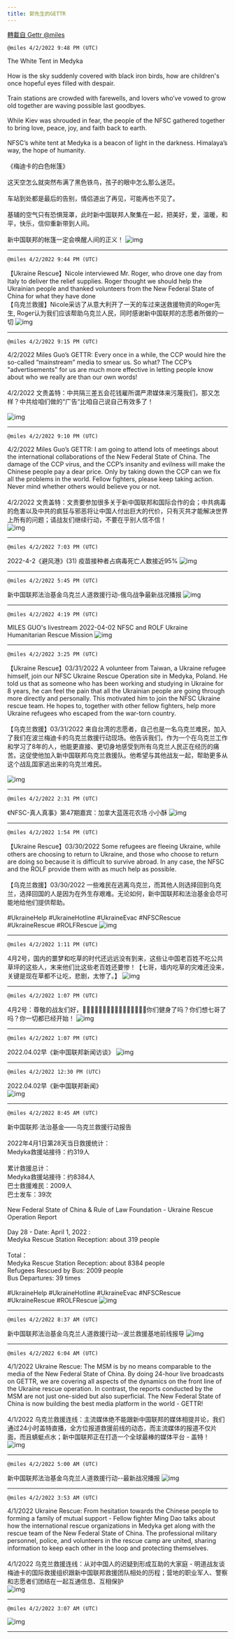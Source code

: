 ```yaml
---
title: 郭先生的GETTR
---
```

[轉載自 Gettr @miles](https://gettr.com/user/miles)

`@miles 4/2/2022 9:48 PM (UTC)`

The White Tent in Medyka<br/><br/>How is the sky suddenly covered with black iron birds, how are children's once hopeful eyes filled with despair.<br/><br/>Train stations are crowded with farewells, and lovers who’ve vowed to grow old together are waving possible last goodbyes.<br/><br/>While Kiev was shrouded in fear, the people of the NFSC gathered together to bring love, peace, joy, and faith back to earth.<br/><br/>NFSC’s white tent at Medyka is a beacon of light in the darkness. Himalaya’s way, the hope of humanity.<br/><br/>《梅迪卡的白色帐篷》<br/><br/>这天空怎么就突然布满了黑色铁鸟，孩子的眼中怎么那么迷茫。<br/><br/>车站到处都是最后的告别，情侣道出了再见，可能再也不见了。<br/><br/>基辅的空气只有恐惧笼罩，此时新中国联邦人聚集在一起，把美好，爱，温暖，和平，快乐，信仰重新带到人间。<br/><br/>新中国联邦的帐篷一定会唤醒人间的正义！
![img](https://media.gettr.com/group26/origin/2022/04/02/21/eb9c146b-c3a5-5828-4342-c566fadb8bbd/out.jpg)

---

`@miles 4/2/2022 9:44 PM (UTC)`

【Ukraine Rescue】Nicole interviewed Mr. Roger, who drove one day from Italy to deliver the relief supplies. Roger thought we should help the Ukrainian people and thanked volunteers from the New Federal State of China for what they have done<br/>【乌克兰救援】Nicole采访了从意大利开了一天的车过来送救援物资的Roger先生, Roger认为我们应该帮助乌克兰人民，同时感谢新中国联邦的志愿者所做的一切
![img](https://media.gettr.com/group19/origin/2022/04/02/21/e8c96eec-e4fb-6238-363c-5300bcb8e4e2/out.jpg)

---

`@miles 4/2/2022 9:15 PM (UTC)`

4/2/2022 Miles Guo’s GETTR: Every once in a while, the CCP would hire the so-called “mainstream” media to smear us. So what? The CCP’s "advertisements" for us are much more effective in letting people know about who we really are than our own words!<br/><br/>4/2/2022 文贵盖特：中共隔三差五会花钱雇所谓严肃媒体来污蔑我们，那又怎样？中共给咱们做的“广告“比咱自己说自己有效多了！<br/><br/>
![img](https://media.gettr.com/group14/getter/2022/04/02/21/8a9011d1-86cc-7054-0210-1675210f8abf/out.jpg)

---

`@miles 4/2/2022 9:10 PM (UTC)`

4/2/2022 Miles Guo’s GETTR: I am going to attend lots of meetings about the international collaborations of the New Federal State of China. The damage of the CCP virus, and the CCP’s insanity and evilness will make the Chinese people pay a dear price. Only by taking down the CCP can we fix all the problems in the world. Fellow fighters, please keep taking action. Never mind whether others would believe you or not.<br/><br/>4/2/2022 文贵盖特：文贵要参加很多关于新中国联邦和国际合作的会；中共病毒的危害以及中共的疯狂与邪恶将让中国人付出巨大的代价，只有灭共才能解决世界上所有的问题；请战友们继续行动，不要在乎别人信不信！<br/>
![img](https://media.gettr.com/group7/getter/2022/04/02/21/f3eed8d5-2ad5-a417-173d-9640a9be7000/out.jpg)

---

`@miles 4/2/2022 7:03 PM (UTC)`

2022-4-2《避风港》(31) 疫苗接种者占病毒死亡人数接近95%
![img](https://media.gettr.com/group19/origin/2022/04/02/18/832e0d7b-238d-3630-ef11-2c982f0aab86/6383d6c383a688bc0ce747d8282e44b3.jpeg)

---

`@miles 4/2/2022 5:45 PM (UTC)`

新中国联邦法治基金乌克兰人道救援行动-俄乌战争最新战况播报
![img](https://media.gettr.com/group50/origin/2022/04/02/17/bbfe5c04-8d7a-c06b-a506-ae57b65c3ce3/6383d6c383a688bc0ce747d8282e44b3.jpeg)

---

`@miles 4/2/2022 4:19 PM (UTC)`

MILES GUO's livestream 2022-04-02 NFSC and ROLF Ukraine Humanitarian Rescue Mission
![img](https://media.gettr.com/group50/origin/2022/04/02/16/4779c7f3-6caa-cfce-0e8d-08be68295507/6383d6c383a688bc0ce747d8282e44b3.jpeg)

---

`@miles 4/2/2022 3:25 PM (UTC)`

【Ukraine Rescue】03/31/2022 A volunteer from Taiwan, a Ukraine refugee himself, join our NFSC Ukraine Rescue Operation site in Medyka, Poland. He told us that as someone who has been working and studying in Ukraine for 8 years, he can feel the pain that all the Ukrainian people are going through more directly and personally. This motivated him to join the NFSC Ukraine rescue team. He hopes to, together with other fellow fighters, help more Ukraine refugees who escaped from the war-torn country.<br/><br/>【乌克兰救援】03/31/2022 来自台湾的志愿者，自己也是一名乌克兰难民，加入了我们在波兰梅迪卡的乌克兰救援行动现场。他告诉我们，作为一个在乌克兰工作和学习了8年的人，他能更直接、更切身地感受到所有乌克兰人民正在经历的痛苦。这促使他加入新中国联邦乌克兰救援队。他希望与其他战友一起，帮助更多从这个战乱国家逃出来的乌克兰难民。<br/><br/>
![img](https://media.gettr.com/group31/getter/2022/04/02/15/9d39e64c-3e0b-5e6c-9871-d2f0534c65bc/out.jpg)

---

`@miles 4/2/2022 2:31 PM (UTC)`

《NFSC-真人真事》第47期嘉宾：加拿大蓝莲花农场  小小酥
![img](https://media.gettr.com/group31/origin/2022/04/02/14/1d31e3ab-3593-3cc7-07d3-aa6aa68b2b3f/6383d6c383a688bc0ce747d8282e44b3.jpeg)

---

`@miles 4/2/2022 1:54 PM (UTC)`

【Ukraine Rescue】03/30/2022 Some refugees are fleeing Ukraine, while others are choosing to return to Ukraine, and those who choose to return are doing so because it is difficult to survive abroad. In any case, the NFSC and the ROLF provide them with as much help as possible.<br/><br/>【乌克兰救援】03/30/2022 一些难民在逃离乌克兰，而其他人则选择回到乌克兰，选择回国的人是因为在外生存艰难。无论如何，新中国联邦和法治基金会尽可能地给他们提供帮助。<br/><br/>#UkraineHelp #UkraineHotline #UkraineEvac #NFSCRescue #UkraineRescue #ROLFRescue
![img](https://media.gettr.com/group23/getter/2022/04/02/13/4ee1fa3b-ef52-2bd5-d5b7-ea8449053cc2/out.jpg)

---

`@miles 4/2/2022 1:11 PM (UTC)`

4月2号，国内的噩梦和吃草的时代还远远没有到来，这些让中国老百姓不吃公共草坪的这些人，末来他们比这些老百姓还要惨！【七哥，墙内吃草的灾难还没来，关键是现在草都不让吃，悲剧，太惨了。】
![img](https://media.gettr.com/group33/getter/2022/04/02/13/ad2d87c3-eabe-db74-7d15-31170a33bfed/8867d003258a8712e0bf6d46d2c46826.jpg)

---

`@miles 4/2/2022 1:07 PM (UTC)`

 4月2号：尊敬的战友们好，🙏🙏🙏🙏🙏🙏🙏🙏🙏🙏😘😘😘😘😘😘你们健身了吗？你们想七哥了吗？你一切都已经开始！
![img](https://media.gettr.com/group33/getter/2022/04/02/13/32ffd527-96e0-2234-f084-8df42d9c1dc2/out.jpg)

---

`@miles 4/2/2022 1:07 PM (UTC)`

2022.04.02早《新中国联邦新闻访谈》 
![img](https://media.gettr.com/group45/origin/2022/04/02/13/00d562d7-5b81-5b64-f28e-17db3fdb6bd3/9548d67018b19975dcafea4c4484666a.png)

---

`@miles 4/2/2022 12:30 PM (UTC)`

2022.04.02早《新中国联邦新闻》  
![img](https://media.gettr.com/group25/origin/2022/04/02/11/e9bfb832-2d46-7666-0ece-a642f4eeb0be/9548d67018b19975dcafea4c4484666a.png)

---

`@miles 4/2/2022 8:45 AM (UTC)`

新中国联邦·法治基金——乌克兰救援行动报告<br/><br/>2022年4月1日第28天当日救援统计：<br/>Medyka救援站接待：约319人<br/><br/>累计救援总计：<br/>Medyka救援站接待：约8384人<br/>巴士救援难民：2009人<br/>巴士发车：39次<br/><br/>New Federal State of China & Rule of Law Foundation - Ukraine Rescue Operation Report <br/><br/>Day 28 - Date: April 1, 2022 :<br/>Medyka Rescue Station Reception: about 319 people<br/><br/>Total：<br/>Medyka Rescue Station Reception: about 8384 people<br/>Refugees Rescued by Bus: 2009 people<br/>Bus Departures: 39 times<br/><br/>#UkraineHelp #UkraineHotline #UkraineEvac #NFSCRescue #UkraineRescue #ROLFRescue
![img](https://media.gettr.com/group7/getter/2022/04/02/08/02eb9c81-931f-8409-9007-21a001258789/a65fe3c70eb7c3c75e511d194cc7e237.jpg)

---

`@miles 4/2/2022 8:37 AM (UTC)`

新中国联邦法治基金乌克兰人道救援行动--波兰救援基地前线报导 
![img](https://media.gettr.com/group27/origin/2022/04/02/08/c6ca1231-576a-d10a-3481-86ca11b599c2/6383d6c383a688bc0ce747d8282e44b3.jpeg)

---

`@miles 4/2/2022 6:04 AM (UTC)`

4/1/2022 Ukraine Rescue: The MSM is by no means comparable to the media of the New Federal State of China. By doing 24-hour live broadcasts on GETTR, we are covering all aspects of the dynamics on the front line of the Ukraine rescue operation. In contrast, the reports conducted by the MSM are not just one-sided but also superficial. The New Federal State of China is now building the best media platform in the world - GETTR!<br/><br/>4/1/2022 乌克兰救援连线：主流媒体绝不能跟新中国联邦的媒体相提并论，我们通过24小时盖特直播，全方位报道救援前线的动态，而主流媒体的报道不仅片面，而且蜻蜓点水；新中国联邦正在打造一个全球最棒的媒体平台 - 盖特！<br/>
![img](https://media.gettr.com/group48/getter/2022/04/02/06/a600cbb0-0147-a20c-0238-4cdbb08f8ccc/out.jpg)

---

`@miles 4/2/2022 5:00 AM (UTC)`

新中国联邦法治基金乌克兰人道救援行动--最新战况播报
![img](https://media.gettr.com/group25/origin/2022/04/02/04/92c64602-0eae-b872-ab44-b13aecb5171c/6383d6c383a688bc0ce747d8282e44b3.jpeg)

---

`@miles 4/2/2022 3:53 AM (UTC)`

4/1/2022 Ukraine Rescue: From hesitation towards the Chinese people to forming a family of mutual support - Fellow fighter Ming Dao talks about how the international rescue organizations in Medyka get along with the rescue team of the New Federal State of China. The professional military personnel, police, and volunteers in the rescue camp are united, sharing information to keep each other in the loop and protecting themselves.<br/><br/>4/1/2022 乌克兰救援连线：从对中国人的迟疑到形成互助的大家庭 - 明道战友谈梅迪卡的国际救援组织跟新中国联邦救援团队相处的历程；营地的职业军人、警察和志愿者们团结在一起互通信息、互相保护<br/>
![img](https://media.gettr.com/group22/getter/2022/04/02/03/04074865-ddbe-7110-9251-dee959e1af9f/out.jpg)

---

`@miles 4/2/2022 3:07 AM (UTC)`


![img](https://media.gettr.com/group5/origin/2022/04/02/03/9e3eeb85-c0ce-2fb8-db38-d707676f00f1/6383d6c383a688bc0ce747d8282e44b3.jpeg)

---

